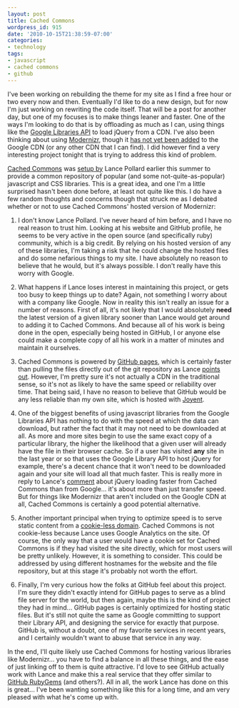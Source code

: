 ```yaml
---
layout: post
title: Cached Commons
wordpress_id: 915
date: '2010-10-15T21:38:59-07:00'
categories:
- technology
tags:
- javascript
- cached commons
- github
---
```

I've been working on rebuilding the theme for my site as I find a free hour or two every now and then.  Eventually I'd like to do a new design, but for now I'm just working on rewriting the code itself.  That will be a post for another day, but one of my focuses is to make things leaner and faster.  One of the ways I'm looking to do that is by offloading as much as I can, using things like the [Google Libraries API][] to load jQuery from a CDN.  I've also been thinking about using [Modernizr][], though it [has not yet been added][] to the Google CDN (or any other CDN that I can find).  I did however find a very interesting project tonight that is trying to address this kind of problem.

[Cached Commons][] was [setup by][] Lance Pollard earlier this summer to provide a common repository of popular (and some not-quite-as-popular) javascript and CSS libraries.  This is a great idea, and one I'm a little surprised hasn't been done before, at least not quite like this.  I do have a few random thoughts and concerns though that struck me as I debated whether or not to use Cached Commons' hosted version of Modernizr:

 1. I don't know Lance Pollard.  I've never heard of him before, and I have no real reason to trust him.  Looking at his website and GitHub profile, he seems to be very active in the open source (and specifically ruby) community, which is a big credit.  By relying on his hosted version of any of these libraries, I'm taking a risk that he could change the hosted files and do some nefarious things to my site.  I have absolutely no reason to believe that he would, but it's always possible.  I don't really have this worry with Google.

 2. What happens if Lance loses interest in maintaining this project, or gets too busy to keep things up to date?  Again, not something I worry about with a company like Google.  Now in reality this isn't really an issue for a number of reasons.  First of all, it's not likely that I would absolutely **need** the latest version of a given library sooner than Lance would get around to adding it to Cached Commons.  And because all of his work is being done in the open, especially being hosted in GitHub, I or anyone else could make a complete copy of all his work in a matter of minutes and maintain it ourselves.

 3. Cached Commons is powered by [GitHub pages][], which is certainly faster than pulling the files directly out of the git repository as Lance [points out].  However, I'm pretty sure it's not actually a CDN in the traditional sense, so it's not as likely to have the same speed or reliability over time.  That being said, I have no reason to believe that GitHub would be any less reliable than my own site, which is hosted with [Joyent][].

 4. One of the biggest benefits of using javascript libraries from the Google Libraries API has nothing to do with the speed at which the data can download, but rather the fact that it may not need to be downloaded at all.  As more and more sites begin to use the same exact copy of a particular library, the higher the likelihood that a given user will already have the file in their browser cache.  So if a user has visited **any** site in the last year or so that uses the Google Library API to host jQuery for example, there's a decent chance that it won't need to be downloaded again and your site will load all that much faster.  This is really more in reply to Lance's [comment][] about jQuery loading faster from Cached Commons than from Google... it's about more than just transfer speed.  But for things like Modernizr that aren't included on the Google CDN at all, Cached Commons is certainly a good potential alternative.

 5. Another important principal when trying to optimize speed is to serve static content from a [cookie-less domain].  Cached Commons is not cookie-less because Lance uses Google Analytics on the site.  Of course, the only way that a user would have a cookie set for Cached Commons is if they had visited the site directly, which for most users will be pretty unlikely.  However, it is something to consider.  This could be addressed by using different hostnames for the website and the file repository, but at this stage it's probably not worth the effort.

 6. Finally, I'm very curious how the folks at GitHub feel about this project.  I'm sure they didn't exactly intend for GitHub pages to serve as a blind file server for the world, but then again, maybe this is the kind of project they had in mind... GitHub pages is certainly optimized for hosting static files.  But it's still not quite the same as Google committing to support their Library API, and designing the service for exactly that purpose.  GitHub is, without a doubt, one of my favorite services in recent years, and I certainly wouldn't want to abuse that service in any way.

In the end, I'll quite likely use Cached Commons for hosting various libraries like Modernizr... you have to find a balance in all these things, and the ease of just linking off to them is quite attractive.  I'd love to see GitHub actually work with Lance and make this a real service that they offer similar to [GitHub RubyGems][] (and others?).  All in all, the work Lance has done on this is great... I've been wanting something like this for a long time, and am very pleased with what he's come up with.


[Google Libraries API]: http://code.google.com/apis/libraries/
[Modernizr]: http://www.modernizr.com/
[has not yet been added]: http://code.google.com/p/google-ajax-apis/issues/detail?id=299
[Cached Commons]: http://cachedcommons.org/
[setup by]: http://viatropos.com/blog/github-as-a-cdn/
[GitHub repository]: http://github.com/viatropos/cached-commons
[GitHub pages]: http://pages.github.com/
[points out]: http://viatropos.com/blog/github-as-a-cdn/#gotchas
[Joyent]: http://www.joyent.com/
[comment]: http://viatropos.com/blog/github-as-a-cdn/#comment-78181598
[cookie-less domain]: http://code.google.com/speed/page-speed/docs/request.html#ServeFromCookielessDomain
[GitHub RubyGems]: http://gems.github.com/
